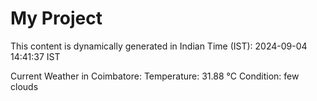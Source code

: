 # My Project

This content is dynamically generated in Indian Time (IST): 2024-09-04 14:41:37 IST


Current Weather in Coimbatore:
Temperature: 31.88 °C
Condition: few clouds
